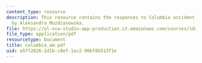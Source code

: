 ```yaml
---
content_type: resource
description: This resource contains the responses to Columbia accident investigation
  by Aleksandra Mozdzanowska.
file: https://ol-ocw-studio-app-production.s3.amazonaws.com/courses/ids-900-integrating-doctoral-seminar-on-emerging-technologies-fall-2005/a5ff20262d1bc8ef1ec290bf8b513f1e_columbia_am.pdf
file_type: application/pdf
resourcetype: Document
title: columbia_am.pdf
uid: a5ff2026-2d1b-c8ef-1ec2-90bf8b513f1e
---
```


